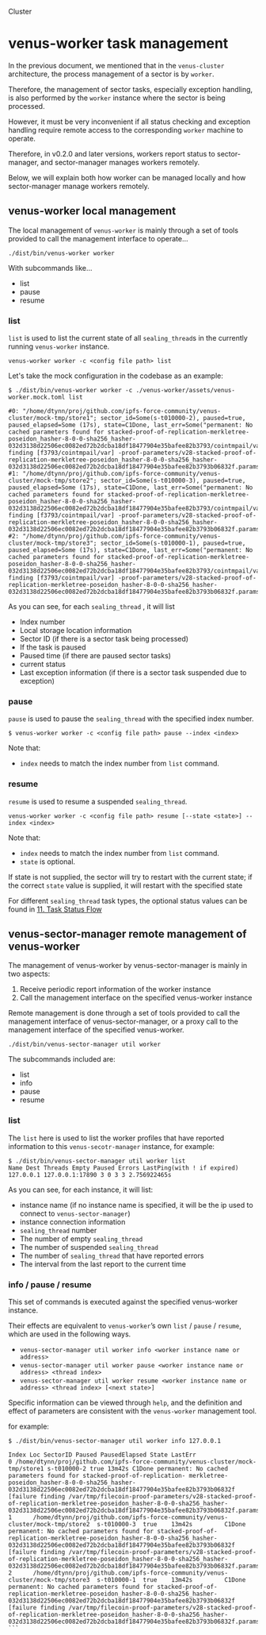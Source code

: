 Cluster

# venus-worker task management

In the previous document, we mentioned that in the `venus-cluster` architecture, the process management of a sector is by `worker`.

Therefore, the management of sector tasks, especially exception handling, is also performed by the `worker` instance where the sector is being processed.

However, it must be very inconvenient if all status checking and exception handling require remote access to the corresponding `worker` machine to operate.

Therefore, in v0.2.0 and later versions, workers report status to sector-manager, and sector-manager manages workers remotely.

Below, we will explain both how worker can be managed locally and how sector-manager manage workers remotely.

## venus-worker local management

The local management of `venus-worker` is mainly through a set of tools provided to call the management interface to operate…


````
./dist/bin/venus-worker worker
````

With subcommands like…

- list
- pause
- resume


### list

`list` is used to list the current state of all `sealing_thread`s in the currently running `venus-worker` instance.

````
venus-worker worker -c <config file path> list
````

Let's take the mock configuration in the codebase as an example:

````
$ ./dist/bin/venus-worker worker -c ./venus-worker/assets/venus-worker.mock.toml list

#0: "/home/dtynn/proj/github.com/ipfs-force-community/venus-cluster/mock-tmp/store1"; sector_id=Some(s-t010000-2), paused=true, paused_elapsed=Some (17s), state=C1Done, last_err=Some("permanent: No cached parameters found for stacked-proof-of-replication-merkletree-poseidon_hasher-8-0-0-sha256_hasher-032d3138d22506ec0082ed72b2dcba18df18477904e35bafee82b3793/cointmpail/var finding [f3793/cointmpail/var] -proof-parameters/v28-stacked-proof-of-replication-merkletree-poseidon_hasher-8-0-0-sha256_hasher-032d3138d22506ec0082ed72b2dcba18df18477904e35bafee82b3793b06832f.params]")
#1: "/home/dtynn/proj/github.com/ipfs-force-community/venus-cluster/mock-tmp/store2"; sector_id=Some(s-t010000-3), paused=true, paused_elapsed=Some (17s), state=C1Done, last_err=Some("permanent: No cached parameters found for stacked-proof-of-replication-merkletree-poseidon_hasher-8-0-0-sha256_hasher-032d3138d22506ec0082ed72b2dcba18df18477904e35bafee82b3793/cointmpail/var finding [f3793/cointmpail/var] -proof-parameters/v28-stacked-proof-of-replication-merkletree-poseidon_hasher-8-0-0-sha256_hasher-032d3138d22506ec0082ed72b2dcba18df18477904e35bafee82b3793b06832f.params]")
#2: "/home/dtynn/proj/github.com/ipfs-force-community/venus-cluster/mock-tmp/store3"; sector_id=Some(s-t010000-1), paused=true, paused_elapsed=Some (17s), state=C1Done, last_err=Some("permanent: No cached parameters found for stacked-proof-of-replication-merkletree-poseidon_hasher-8-0-0-sha256_hasher-032d3138d22506ec0082ed72b2dcba18df18477904e35bafee82b3793/cointmpail/var finding [f3793/cointmpail/var] -proof-parameters/v28-stacked-proof-of-replication-merkletree-poseidon_hasher-8-0-0-sha256_hasher-032d3138d22506ec0082ed72b2dcba18df18477904e35bafee82b3793b06832f.params]")
````

As you can see, for each `sealing_thread` , it will list

- Index number
- Local storage location information
- Sector ID (if there is a sector task being processed)
- If the task is paused
- Paused time (if there are paused sector tasks)
- current status
- Last exception information (if there is a sector task suspended due to exception)



### pause

`pause` is used to pause the `sealing_thread` with the specified index number.

````
$ venus-worker worker -c <config file path> pause --index <index>
````

Note that:

- `index` needs to match the index number from `list` command.



### resume

`resume` is used to resume a suspended `sealing_thread`. 

````
venus-worker worker -c <config file path> resume [--state <state>] --index <index>
````

Note that:

- `index` needs to match the index number from `list` command.
- `state` is optional.

If state is not supplied, the sector will try to restart with the current state; if the correct `state` value is supplied, it will restart with the specified state

For different `sealing_thread` task types, the optional status values ​​can be found in [11. Task Status Flow](./11.task-status-flow.md)



## venus-sector-manager remote management of venus-worker

The management of venus-worker by venus-sector-manager is mainly in two aspects:

1. Receive periodic report information of the worker instance
2. Call the management interface on the specified venus-worker instance

Remote management is done through a set of tools provided to call the management interface of venus-sector-manager, or a proxy call to the management interface of the specified venus-worker.

````
./dist/bin/venus-sector-manager util worker
````

The subcommands included are:

- list
- info
- pause
- resume

### list

The `list` here is used to list the worker profiles that have reported information to this `venus-secotr-manager` instance, for example:

````
$ ./dist/bin/venus-sector-manager util worker list
Name Dest Threads Empty Paused Errors LastPing(with ! if expired)
127.0.0.1 127.0.0.1:17890 3 0 3 3 2.756922465s
````

As you can see, for each instance, it will list:

- instance name (if no instance name is specified, it will be the ip used to connect to `venus-sector-manager`)
- instance connection information
- `sealing_thread` number
- The number of empty `sealing_thread`
- The number of suspended `sealing_thread`
- The number of `sealing_thread` that have reported errors
- The interval from the last report to the current time



### info / pause / resume

This set of commands is executed against the specified venus-worker instance.

Their effects are equivalent to `venus-worker`’s own `list` / `pause` / `resume`, which are used in the following ways.

- `venus-sector-manager util worker info <worker instance name or address>`
- `venus-sector-manager util worker pause <worker instance name or address> <thread index>`
- `venus-sector-manager util worker resume <worker instance name or address> <thread index> [<next state>]`

Specific information can be viewed through `help`, and the definition and effect of parameters are consistent with the `venus-worker` management tool.

for example:

````
$ ./dist/bin/venus-sector-manager util worker info 127.0.0.1

Index Loc SectorID Paused PausedElapsed State LastErr
0 /home/dtynn/proj/github.com/ipfs-force-community/venus-cluster/mock-tmp/store1 s-t010000-2 true 13m42s C1Done permanent: No cached parameters found for stacked-proof-of-replication- merkletree-poseidon_hasher-8-0-0-sha256_hasher-032d3138d22506ec0082ed72b2dcba18df18477904e35bafee82b3793b06832f [failure finding /var/tmp/filecoin-proof-parameters/v28-stacked-proof-of-replication-merkletree-poseidon_hasher-8-0-0-sha256_hasher-032d3138d22506ec0082ed72b2dcba18df18477904e35bafee82b3793b06832f.params]
1      /home/dtynn/proj/github.com/ipfs-force-community/venus-cluster/mock-tmp/store2  s-t010000-3  true    13m42s         C1Done  permanent: No cached parameters found for stacked-proof-of-replication-merkletree-poseidon_hasher-8-0-0-sha256_hasher-032d3138d22506ec0082ed72b2dcba18df18477904e35bafee82b3793b06832f [failure finding /var/tmp/filecoin-proof-parameters/v28-stacked-proof-of-replication-merkletree-poseidon_hasher-8-0-0-sha256_hasher-032d3138d22506ec0082ed72b2dcba18df18477904e35bafee82b3793b06832f.params]
2      /home/dtynn/proj/github.com/ipfs-force-community/venus-cluster/mock-tmp/store3  s-t010000-1  true    13m42s         C1Done  permanent: No cached parameters found for stacked-proof-of-replication-merkletree-poseidon_hasher-8-0-0-sha256_hasher-032d3138d22506ec0082ed72b2dcba18df18477904e35bafee82b3793b06832f [failure finding /var/tmp/filecoin-proof-parameters/v28-stacked-proof-of-replication-merkletree-poseidon_hasher-8-0-0-sha256_hasher-032d3138d22506ec0082ed72b2dcba18df18477904e35bafee82b3793b06832f.params]
```